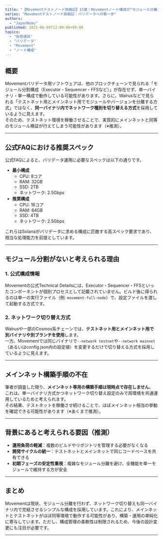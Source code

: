 ```yaml
---
title: "【Movementテストノード挑戦記】15章：Movementノード構成の“モジュール分離がない”可能性とネットワーク切り替え方式"
series: "Movementテストノード挑戦記：バリデータへの第一歩"
authors:
  - "JapanNomu"
published: 2025-08-09T12:00:00+09:00
topics:
  - "仮想通貨"
  - "バリデータ"
  - "Movement"
  - "ノード構成"
---
```


## 概要
Movementバリデータ用ソフトウェアは、他のブロックチェーンで見られる「モジュール分割構成（Executor・Sequencer・FFSなど）」が存在せず、単一バイナリ・単一構成で動作している可能性があります。さらに、Walrusなどで見られる「テストネット用とメインネット用でモジュールやバージョンを分離する方式」ではなく、**同一バイナリ内でネットワーク種別を切り替える方式**を採用しているように見えます。  
そのため、テストネット環境を稼働させることで、実質的にメインネットと同等のモジュール検証が行えてしまう可能性があります（※推測）。

---

## 公式FAQにおける推奨スペック
公式FAQによると、バリデータ運用に必要なスペックは以下の通りです。

- **最小構成**  
  - CPU: 8コア  
  - RAM: 32GB  
  - SSD: 2TB  
  - ネットワーク: 2.5Gbps
- **推奨構成**  
  - CPU: 16コア  
  - RAM: 64GB  
  - SSD: 4TB  
  - ネットワーク: 2.5Gbps

これらはSolanaがバリデータに求める構成に匹敵する高スペック要求であり、相当な処理能力を前提としています。

---

## モジュール分割がないと考えられる理由
### 1. 公式構成情報
Movementの公式Technical Detailsには、Executor・Sequencer・FFSといったコンポーネントが個別プロセスとして記載されていません。ビルド後に得られるのは単一の実行ファイル（例: `movement-full-node`）で、設定ファイルを渡して起動する方式です。

### 2. ネットワーク切り替え方式
Walrusや一部のCosmos系チェーンでは、**テストネット用とメインネット用で別バイナリや別ブランチを使用**します。  
一方、Movementでは同じバイナリで`--network testnet`や`--network mainnet`（あるいはconfig.json内の設定値）を変更するだけで切り替える方式を採用しているように見えます。

---

## メインネット構築手順の不在
筆者が調査した限り、**メインネット専用の構築手順は現時点で存在しません**。  
これは、単一バイナリ方式かつネットワーク切り替え設定のみで両環境を共通運用しているためと考えられます。  
その結果、テストネットを稼働させ続けることで、ほぼメインネット相当の挙動を確認できる可能性があります（※あくまで推測）。

---

## 背景にあると考えられる要因（推測）
- **運用負荷の軽減**：複数のビルドやリポジトリを管理する必要がなくなる  
- **開発サイクルの統一**：テストネットとメインネットで同じコードベースを共有できる  
- **初期フェーズの安定性重視**：複雑なモジュール分離を避け、全機能を単一モジュールで維持する方が安全

---

## まとめ
Movementは現状、モジュール分離を行わず、ネットワーク切り替えも同一バイナリ内で完結させるシンプルな構成を採用しています。これにより、メインネットとテストネットがほぼ同等環境で動作する可能性があり、構築・運用の単純化に寄与しています。ただし、構成管理の柔軟性は制限されるため、今後の設計変更にも注目が必要です。

---
